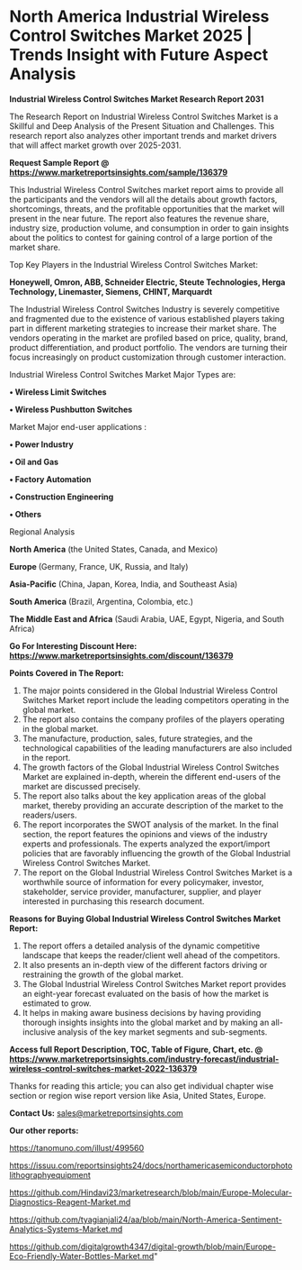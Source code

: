  # North America Industrial Wireless Control Switches Market 2025 | Trends Insight with Future Aspect Analysis

<strong>Industrial Wireless Control Switches Market Research Report 2031</strong>

The Research Report on Industrial Wireless Control Switches Market is a Skillful and Deep Analysis of the Present Situation and Challenges. This research report also analyzes other important trends and market drivers that will affect market growth over 2025-2031.

<strong>Request Sample Report @ <a href=https://www.marketreportsinsights.com/sample/136379>https://www.marketreportsinsights.com/sample/136379</a></strong>

This Industrial Wireless Control Switches market report aims to provide all the participants and the vendors will all the details about growth factors, shortcomings, threats, and the profitable opportunities that the market will present in the near future. The report also features the revenue share, industry size, production volume, and consumption in order to gain insights about the politics to contest for gaining control of a large portion of the market share.

Top Key Players in the Industrial Wireless Control Switches Market:

<strong>Honeywell, Omron, ABB, Schneider Electric, Steute Technologies, Herga Technology, Linemaster, Siemens, CHINT, Marquardt</strong>

The Industrial Wireless Control Switches Industry is severely competitive and fragmented due to the existence of various established players taking part in different marketing strategies to increase their market share. The vendors operating in the market are profiled based on price, quality, brand, product differentiation, and product portfolio. The vendors are turning their focus increasingly on product customization through customer interaction.

Industrial Wireless Control Switches Market Major Types are:

<strong>• Wireless Limit Switches

• Wireless Pushbutton Switches</strong>

Market Major end-user applications :

<strong>• Power Industry

• Oil and Gas

• Factory Automation

• Construction Engineering

• Others</strong>

Regional Analysis

</u><strong><b>North America</b></strong> (the United States, Canada, and Mexico)

<strong><b>Europe </b></strong>(Germany, France, UK, Russia, and Italy)

<strong><b>Asia-Pacific</b></strong> (China, Japan, Korea, India, and Southeast Asia)

<strong><b>South America</b></strong> (Brazil, Argentina, Colombia, etc.)

<strong><b>The Middle East and Africa</b></strong> (Saudi Arabia, UAE, Egypt, Nigeria, and South Africa)

<strong>Go For Interesting Discount Here: <a href=https://www.marketreportsinsights.com/discount/136379>https://www.marketreportsinsights.com/discount/136379</a></strong>

<strong>Points Covered in The Report:</strong>
<ol>
  <li>The major points considered in the Global Industrial Wireless Control Switches Market report include the leading competitors operating in the global market.</li>
  <li>The report also contains the company profiles of the players operating in the global market.</li>
  <li>The manufacture, production, sales, future strategies, and the technological capabilities of the leading manufacturers are also included in the report.</li>
  <li>The growth factors of the Global Industrial Wireless Control Switches Market are explained in-depth, wherein the different end-users of the market are discussed precisely.</li>
  <li>The report also talks about the key application areas of the global market, thereby providing an accurate description of the market to the readers/users.</li>
  <li>The report incorporates the SWOT analysis of the market. In the final section, the report features the opinions and views of the industry experts and professionals. The experts analyzed the export/import policies that are favorably influencing the growth of the Global Industrial Wireless Control Switches Market.</li>
  <li>The report on the Global Industrial Wireless Control Switches Market is a worthwhile source of information for every policymaker, investor, stakeholder, service provider, manufacturer, supplier, and player interested in purchasing this research document.</li>
</ol>
<strong>Reasons for Buying Global Industrial Wireless Control Switches Market Report:</strong>

<ol>
  <li>The report offers a detailed analysis of the dynamic competitive landscape that keeps the reader/client well ahead of the competitors.</li>
  <li>It also presents an in-depth view of the different factors driving or restraining the growth of the global market.</li>
  <li>The Global Industrial Wireless Control Switches Market report provides an eight-year forecast evaluated on the basis of how the market is estimated to grow.</li>
  <li>It helps in making aware business decisions by having providing thorough insights insights into the global market and by making an all-inclusive analysis of the key market segments and sub-segments.</li>
</ol>
<strong>Access full Report Description, TOC, Table of Figure, Chart, etc. @ <a href=https://www.marketreportsinsights.com/industry-forecast/industrial-wireless-control-switches-market-2022-136379>https://www.marketreportsinsights.com/industry-forecast/industrial-wireless-control-switches-market-2022-136379</a></strong>


Thanks for reading this article; you can also get individual chapter wise section or region wise report version like Asia, United States, Europe.

<strong>Contact Us:</strong>
sales@marketreportsinsights.com

<strong>Our other reports:</strong>

<a href=https://tanomuno.com/illust/499560>https://tanomuno.com/illust/499560</a>

<a href=https://issuu.com/reportsinsights24/docs/northamericasemiconductorphotolithographyequipment>https://issuu.com/reportsinsights24/docs/northamericasemiconductorphotolithographyequipment</a>

<a href=https://github.com/Hindavi23/marketresearch/blob/main/Europe-Molecular-Diagnostics-Reagent-Market.md>https://github.com/Hindavi23/marketresearch/blob/main/Europe-Molecular-Diagnostics-Reagent-Market.md</a>

<a href=https://github.com/tyagianjali24/aa/blob/main/North-America-Sentiment-Analytics-Systems-Market.md>https://github.com/tyagianjali24/aa/blob/main/North-America-Sentiment-Analytics-Systems-Market.md</a>

<a href=https://github.com/digitalgrowth4347/digital-growth/blob/main/Europe-Eco-Friendly-Water-Bottles-Market.md>https://github.com/digitalgrowth4347/digital-growth/blob/main/Europe-Eco-Friendly-Water-Bottles-Market.md</a>"
